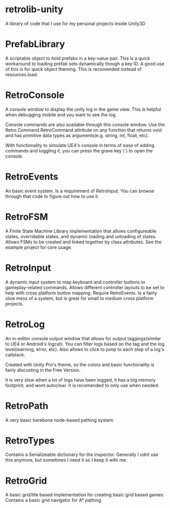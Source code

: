 # retrolib-unity
A library of code that I use for my personal projects inside Unity3D


# PrefabLibrary
A scriptable object to hold prefabs in a key-value pair.  This is a quick workaround to loading prefab sets dynamically though a key ID.  A good use of this is for quick object theming.  This is recomended instead of resources.load.

# RetroConsole
A console window to display the unity log in the game view.  This is helpful when debugging mobile and you want to see the log. 

Console commands are also available through this console window.  Use the Retro.Command.RetroCommand attribute on any function that returns void and has primitive data types as arguments(e.g. string, int, float, etc).  

With functionality to simulate UE4's console in terms of ease of adding commands and toggling it, you can press the grave key (\`) to open the console.

# RetroEvents
An basic event system.  Is a requirement of RetroInput.  You can browse through that code to figure out how to use it.

# RetroFSM
A Finite State Machine Library implementation that allows configureable states, overridable states, and dynamic loading and unloading of states. Allows FSMs to be created and linked together by class attributes. See the example project for core usage. 

# RetroInput
A dynamic input system to map keyboard and controller buttons to gameplay-related commands.  Allows different controller layouts to be set to help with cross platform button mapping.  Require RetroEvents.  Is a fairly slow mess of a system, but is great for small to medium cross platform projects.

# RetroLog
An in-editor console output window that allows for output taggings(similar to UE4 or Android's logcat).  You can filter logs based on the tag and the log level(warning, error, etc).  Also allows to click to jump to each step of a log's callstack.  

Created with Unity Pro's theme, so the colors and basic functionality is fairly discusting in the Free Version. 

It is very slow when a lot of logs have been logged, it has a big memory footprint, and wont autoclear.  It is recomended to only use when needed.

# RetroPath
A very basic barebone node-based pathing system.

# RetroTypes
Contains a Serializeable dictionary for the inspector.  Generally I odnt use this anymore, but sometimes I need it so I keep it with me.

# RetroGrid
A basic grid/tile based implementation for creating basic grid based games.  Contains a basic grid navigator for A* pathing

